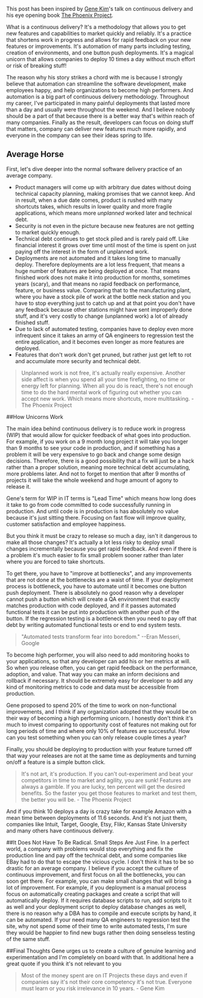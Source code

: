
This post has been inspired by [Gene Kim][1]'s talk on continuous delivery and his eye opening book [The Phoenix Project][2]. 

What is a continuous delivery? It's a methodology that allows you to get new features and capabilities to market quickly and reliably. It's a practice that shortens work in progress and allows for rapid feedback on your new features or improvements. It's automation of many parts including testing, creation of environments, and one button push deployments. It's a magical unicorn that allows companies to deploy 10 times a day without much effort or risk of breaking stuff!

The reason why his story strikes a chord with me is because I strongly believe that automation can streamline the software development, make employees happy, and help organizations to become high performers. And automation is a big part of continuous delivery methodology. Throughout my career, I've participated in many painful deployments that lasted more than a day and usually were throughout the weekend. And I believe nobody should be a part of that because there is a better way that's within reach of many companies. Finally as the result, developers can focus on doing stuff that matters, company can deliver new features much more rapidly, and everyone in the company can see their ideas spring to life.

## Average Horse
First, let's dive deeper into the normal software delivery practice of an average company. 

 - Product managers will come up with arbitrary due dates without doing technical capacity planning, making promises that we cannot keep. And in result, when a due date comes, product is rushed with many shortcuts takes, which results in lower quality and more fragile applications, which means more *unplanned* worked later and technical debt.
 - Security is not even in the picture because new features are not getting to market quickly enough. 
 - Technical debt continues to get stock piled and is rarely paid off. Like financial interest it grows over time until most of the time is spent on just paying off the interest in the form of unplanned work. 
 - Deployments are not automated and it takes long time to manually deploy. Therefore deployments are a lot less frequent, that means a huge number of features are being deployed at once. That means finished work does not make it into production for months, sometimes years (scary), and that means no rapid feedback on performance, feature, or business value. Comparing that to the manufacturing plant, where you have a stock pile of work at the bottle neck station and you have to stop everything just to catch up and at that point you don't have any feedback because other stations might have sent improperly done stuff, and it's very costly to change (unplanned work) a lot of already finished stuff.
 - Due to lack of automated testing, companies have to deploy even more infrequent since it takes an army of QA engineers to regression test the entire application, and it becomes even longer as more features are deployed. 
 - Features that don't work don't get pruned, but rather just get left to rot and accumulate more security and technical debt. 

> Unplanned work is not free, it's actually really expensive. Another
> side affect is when you spend all your time firefighting, no time or
> energy left for planning. When all you do is react, there's not enough
> time to do the hard mental work of figuring out whether you can accept
> new work. Which means more shortcuts, more multitasking. - The Phoenix Project

##How Unicorns Work

The main idea behind continuous delivery is to reduce work in progress (WIP) that would allow for quicker feedback of what goes into production. For example, if you work on a 9 month long project it will take you longer than 9 months to see your code in production, and if something has a problem it will be very expensive to go back and change some design decisions. Therefore, there is a good possibility that a fix will just be a hack rather than a proper solution, meaning more technical debt accumulating, more problems later. And not to forget to mention that after 9 months of projects it will take the whole weekend and huge amount of agony to release it. 

Gene's term for WIP in IT terms is "Lead Time" which means how long does it take to go from code committed to code successfully running in production. And until code is in production is has absolutely no value because it's just sitting there. Focusing on fast flow will improve quality, customer satisfaction and employee happiness. 

But you think it must be crazy to release so much a day, isn't it dangerous to make all those changes? It's actually a lot less risky to deploy small changes incrementally because you get rapid feedback. And even if there is a problem it's much easier to fix small problem sooner rather than later where you are forced to take shortcuts.

To get there, you have to "improve at bottlenecks", and any improvements that are not done at the bottlenecks are a waist of time. If your deployment process is bottleneck, you have to automate until it becomes one button push deployment. There is absolutely no good reason why a developer cannot push a button which will create a QA environment that exactly matches production with code deployed, and if it passes automated functional tests it can be put into production with another push of the button. If the regression testing is a bottleneck then you need to pay off that debt by writing automated functional tests or end to end system tests.

> "Automated tests transform fear into boredom." --Eran Messeri, Google

To become high performer, you will also need to add monitoring hooks to your applications, so that any developer can add his or her metrics at will. So when you release often, you can get rapid feedback on the performance, adoption, and value. That way you can make an inform decisions and rollback if necessary. It should be extremely easy for developer to add any kind of monitoring metrics to code and data must be accessible from production. 

Gene proposed to spend 20% of the time to work on non-functional improvements, and I think if any organization adopted that they would be on their way of becoming a high performing unicorn. I honestly don't think it's much to invest comparing to opportunity cost of features not making out for long periods of time and where only 10% of features are successful. How can you test something when you can only release couple times a year?

Finally, you should be deploying to production with your feature turned off that way your releases are not at the same time as deployments and turning on/off a feature is a simple button click. 

> It's not art, it's production.
> If you can't out-experiment and beat your competitors in time to
> market and agility, you are sunk! Features are always a gamble. If you
> are lucky, ten percent will get the desired benefits. So the faster
> you get those features to market and test them, the better you will
> be. - The Phoenix Project

And if you think 10 deploys a day is crazy take for example Amazon with a mean time between deployments of 11.6 seconds. And it's not just them, companies like Intuit, Target, Google, Etsy, Flikr, Kansas State University and many others have continuous delivery. 

##It Does Not Have To Be Radical. Small Steps Are Just Fine.
In a perfect world, a company with problems would stop everything and fix the production line and pay off the technical debt, and some companies like EBay had to do that to escape the vicious cycle. I don't think it has to be so drastic for an average company. I believe if you accept the culture of continuous improvement, and first focus on all the bottlenecks, you can soon get there. For example, you can make small changes that will bring a lot of improvement. For example, if you deployment is a manual process focus on automatically creating packages and create a script that will automatically deploy. If it requires database scripts to run, add scripts to it as well and your deployment script to deploy database changes as well, there is no reason why a DBA has to compile and execute scripts by hand, it can be automated. If your need many QA engineers to regression test the site, why not spend some of their time to write automated tests, I'm sure they would be happier to find new bugs rather then doing senseless testing of the same stuff. 

##Final Thoughts
Gene urges us to create a culture of genuine learning and experimentation and I'm completely on board with that. In additional here a great quote if you think it's not relevant to you

> Most of the money spent are on IT Projects these days and even if
> companies say it's not their core competency it's not true. Everyone
> must learn or you risk irrelevance in 10 years. - Gene Kim


  [1]: http://www.realgenekim.me/
  [2]: http://www.amazon.com/gp/product/0988262592/ref=as_li_ss_tl?ie=UTF8&camp=1789&creative=390957&creativeASIN=0988262592&linkCode=as2&tag=sermassblo-20